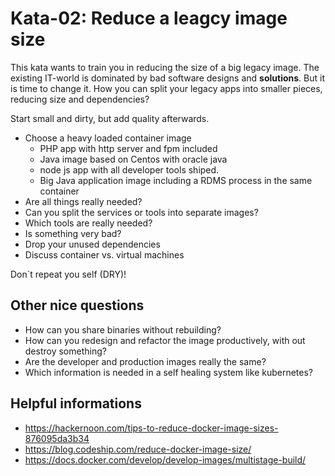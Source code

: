# Kata-02: Reduce a leagcy image size

This kata wants to train you in reducing the size of a big legacy image.
The existing IT-world is dominated by bad software designs and __solutions__. But it is time to
change it. How you can split your legacy apps into smaller pieces, reducing size and dependencies?

Start small and dirty, but add quality afterwards.

* Choose a heavy loaded container image
  * PHP app with http server and fpm included
  * Java image based on Centos with oracle java
  * node js app with all developer tools shiped.
  * Big Java application image including a RDMS process in the same container
* Are all things really needed?
* Can you split the services or tools into separate images?
* Which tools are really needed?
* Is something very bad?
* Drop your unused dependencies
* Discuss container vs. virtual machines

Don`t repeat you self (DRY)!

## Other nice questions

* How can you share binaries without rebuilding?
* How can you redesign and refactor the image productively, with out destroy something?
* Are the developer and production images really the same?
* Which information is needed in a self healing system like kubernetes?

## Helpful informations

* https://hackernoon.com/tips-to-reduce-docker-image-sizes-876095da3b34
* https://blog.codeship.com/reduce-docker-image-size/
* https://docs.docker.com/develop/develop-images/multistage-build/
